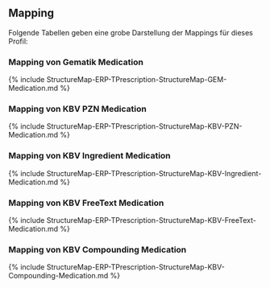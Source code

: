 ## Mapping

Folgende Tabellen geben eine grobe Darstellung der Mappings für dieses Profil:

### Mapping von Gematik Medication

{% include StructureMap-ERP-TPrescription-StructureMap-GEM-Medication.md %}

### Mapping von KBV PZN Medication

{% include StructureMap-ERP-TPrescription-StructureMap-KBV-PZN-Medication.md %}

### Mapping von KBV Ingredient Medication

{% include StructureMap-ERP-TPrescription-StructureMap-KBV-Ingredient-Medication.md %}

### Mapping von KBV FreeText Medication

{% include StructureMap-ERP-TPrescription-StructureMap-KBV-FreeText-Medication.md %}

### Mapping von KBV Compounding Medication

{% include StructureMap-ERP-TPrescription-StructureMap-KBV-Compounding-Medication.md %}


